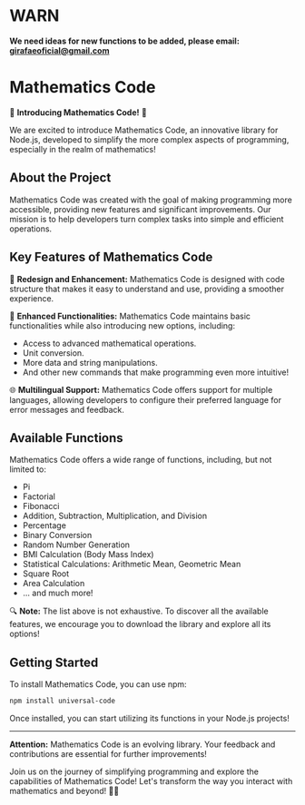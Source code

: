 # WARN
**We need ideas for new functions to be added, please email: girafaeoficial@gmail.com**




# Mathematics Code

🚀 **Introducing Mathematics Code!** 🚀

We are excited to introduce Mathematics Code, an innovative library for Node.js, developed to simplify the more complex aspects of programming, especially in the realm of mathematics!

## About the Project

Mathematics Code was created with the goal of making programming more accessible, providing new features and significant improvements. Our mission is to help developers turn complex tasks into simple and efficient operations.

## Key Features of Mathematics Code

🌟 **Redesign and Enhancement:** Mathematics Code is designed with code structure that makes it easy to understand and use, providing a smoother experience.

🔢 **Enhanced Functionalities:** Mathematics Code maintains basic functionalities while also introducing new options, including:
- Access to advanced mathematical operations.
- Unit conversion.
- More data and string manipulations.
- And other new commands that make programming even more intuitive!

🌐 **Multilingual Support:** Mathematics Code offers support for multiple languages, allowing developers to configure their preferred language for error messages and feedback.

## Available Functions

Mathematics Code offers a wide range of functions, including, but not limited to:
- Pi
- Factorial
- Fibonacci
- Addition, Subtraction, Multiplication, and Division
- Percentage
- Binary Conversion
- Random Number Generation
- BMI Calculation (Body Mass Index)
- Statistical Calculations: Arithmetic Mean, Geometric Mean
- Square Root
- Area Calculation
- ... and much more!

🔍 **Note:** The list above is not exhaustive. To discover all the available features, we encourage you to download the library and explore all its options!

## Getting Started

To install Mathematics Code, you can use npm:

```bash
npm install universal-code
```

Once installed, you can start utilizing its functions in your Node.js projects!

---

**Attention:** Mathematics Code is an evolving library. Your feedback and contributions are essential for further improvements!

Join us on the journey of simplifying programming and explore the capabilities of Mathematics Code! Let's transform the way you interact with mathematics and beyond! 🚀✨  
